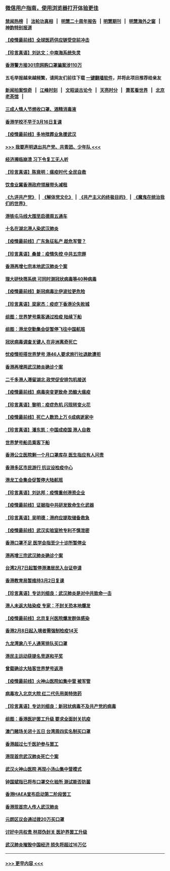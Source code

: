### [微信用户指南，使用浏览器打开体验更佳](https://github.com/gfw-breaker/banned-news1/blob/master/indexes/wechat-guide.md?t=0)
#### [禁闻热榜](热点新闻.md?t=0)  &nbsp;&nbsp;|&nbsp;&nbsp; [法轮功真相](https://github.com/gfw-breaker/truth/blob/master/README.md?t=0) &nbsp;&nbsp;|&nbsp;&nbsp; [明慧二十周年报告](https://github.com/gfw-breaker/mh-reports/blob/master/README.md?t=0) &nbsp;&nbsp;|&nbsp;&nbsp;[明慧期刊](https://github.com/gfw-breaker/mh-qikan) &nbsp;&nbsp;|&nbsp;&nbsp; [明慧海外之窗](https://github.com/gfw-breaker/mh-news/blob/master/README.md?t=0) &nbsp;&nbsp;|&nbsp;&nbsp; [神韵特别报道](https://github.com/gfw-breaker/mh-news/blob/master/shenyun.md?t=0)
#### [【疫情最前线】全球医药供应链受空前冲击](../pages/nsc415/n11869614.md?t=02152033) 
#### [【珍言真语】刘达文：中南海系统失灵](../pages/nsc415/n11869465.md?t=02152033) 
#### [香港警方接301宗网购口罩骗案涉110万](../pages/nsc415/n11867572.md?t=02152033) 
#### 五毛举报越来越频繁，请网友们前往下载 [一键翻墙软件](https://github.com/gfw-breaker/ssr-accounts)，并将此项目推荐给亲友
#### [新闻拍案惊奇](https://github.com/gfw-breaker/banned-news1/blob/master/pages/link4.md) &nbsp;&nbsp;|&nbsp;&nbsp; [江峰时刻](https://github.com/gfw-breaker/banned-news1/blob/master/pages/link4.md) &nbsp;&nbsp;|&nbsp;&nbsp; [文昭谈古论今](https://github.com/gfw-breaker/banned-news1/blob/master/pages/link4.md) &nbsp;&nbsp;|&nbsp;&nbsp; [天亮时分](https://github.com/gfw-breaker/banned-news1/blob/master/pages/link4.md) &nbsp;&nbsp;|&nbsp;&nbsp; [萧茗看世界](https://github.com/gfw-breaker/banned-news1/blob/master/pages/link4.md) &nbsp;&nbsp;|&nbsp;&nbsp; [北京老茶馆](https://github.com/gfw-breaker/banned-news1/blob/master/pages/link4.md) &nbsp;&nbsp;|&nbsp;&nbsp; 
#### [三成人情人节想收口罩、酒精消毒液](../pages/nsc415/n11867523.md?t=02152033) 
#### [香港学校不早于3月16日复课](../pages/nsc415/n11867498.md?t=02152033) 
#### [【疫情最前线】多地殡葬业急援武汉](../pages/nsc415/n11866914.md?t=02152033) 
#### [>>> 我要声明退出共产党、共青团、少年队 <<<](https://github.com/begood0513/goodnews/blob/master/quit/letter.md) 
#### [经济濒临崩溃 习下令复工无人听](../pages/nsc415/n11867269.md?t=02152033) 
#### [【珍言真语】陈竟明：瘟疫时代 全民自救](../pages/nsc415/n11866765.md?t=02152033) 
#### [饮食业冀香港政府领展带头减租](../pages/nsc415/n11864876.md?t=02152033) 
#### [《九评共产党》](https://github.com/begood0513/9ping.md/blob/master/README.md) &nbsp;|&nbsp; [《解体党文化》](../../../../jtdwh.md/blob/master/README.md)  &nbsp;|&nbsp; [《共产主义的终极目的》](../../../../gczydzjmd.md/blob/master/README.md) &nbsp;|&nbsp; [《魔鬼在统治我们的世界》](../../../../mgztzwmdsj.md/blob/master/README.md) 
#### [港铁屯马线大围至启德周五通车](../pages/nsc415/n11864842.md?t=02152033) 
#### [十名在湖北港人染武汉肺炎](../pages/nsc415/n11864807.md?t=02152033) 
#### [【疫情最前线】广东急征私产 趁危军管？](../pages/nsc415/n11864205.md?t=02152033) 
#### [【珍言真语】桑普：疫情失控 中共五宗罪](../pages/nsc415/n11864157.md?t=02152033) 
#### [香港再增七宗本地武汉肺炎个案](../pages/nsc415/n11862405.md?t=02152033) 
#### [理大研快筛系统 可同时测冠状病毒等40种病毒](../pages/nsc415/n11862376.md?t=02152033) 
#### [【疫情最前线】新冠病毒比伊波拉更危险](../pages/nsc415/n11862199.md?t=02152033) 
#### [【珍言真语】梁家杰：疫症下香港沦失败城](../pages/nsc415/n11861588.md?t=02152033) 
#### [组图：世界梦号乘客通过检疫 陆续下船](../pages/nsc415/n11858302.md?t=02152033) 
#### [组图：港龙空勤集会促暂停飞往中国航班](../pages/nsc415/n11858190.md?t=02152033) 
#### [冠状病毒调查关键人 在非洲离奇死亡](../pages/nsc415/n11859798.md?t=02152033) 
#### [忧疫情拒搭世界梦号 港46人要求旅行社退款遭拒](../pages/nsc415/n11859849.md?t=02152033) 
#### [香港再增两武汉肺炎确诊个案](../pages/nsc415/n11859833.md?t=02152033) 
#### [二千多港人滞留湖北 政党促安排包机接送](../pages/nsc415/n11859831.md?t=02152033) 
#### [【疫情最前线】病毒突变更致命 恐酿大瘟疫](../pages/nsc415/n11859604.md?t=02152033) 
#### [【珍言真语】黎明：疫症危机 闪现转变火花](../pages/nsc415/n11859199.md?t=02152033) 
#### [【疫情最前线】死亡人数恐上万 6成病逝家中](../pages/nsc415/n11856687.md?t=02152033) 
#### [【珍言真语】潘东凯：中国成疫国 港人自救](../pages/nsc415/n11856962.md?t=02152033) 
#### [世界梦号船员乘客下船](../pages/nsc415/n11856883.md?t=02152033) 
#### [香港公立医院剩一个月口罩库存 医生指应有人问责](../pages/nsc415/n11856875.md?t=02152033) 
#### [香港多区市民游行 抗议设检疫中心](../pages/nsc415/n11856866.md?t=02152033) 
#### [港龙工会集会促暂停大陆航班](../pages/nsc415/n11856840.md?t=02152033) 
#### [【珍言真语】刘达邦：疫情重创港资企业](../pages/nsc415/n11854274.md?t=02152033) 
#### [【疫情最前线】证据指中共研发致命生化武器](../pages/nsc415/n11853087.md?t=02152033) 
#### [【珍言真语】吴明德：港府应提取储备救急](../pages/nsc415/n11852734.md?t=02152033) 
#### [【疫情最前线】武汉实验室抢专利不慎泄密](../pages/nsc415/n11850310.md?t=02152033) 
#### [香港口罩不足 医学会指至少十诊所暂停业](../pages/nsc415/n11850301.md?t=02152033) 
#### [港再增三宗武汉肺炎确诊个案](../pages/nsc415/n11850328.md?t=02152033) 
#### [台湾2月7日起暂停港澳居民入台证申请](../pages/nsc415/n11850304.md?t=02152033) 
#### [香港教育局暂维持3月2日复课](../pages/nsc415/n11850260.md?t=02152033) 
#### [【珍言真语】专访刘细良：武汉肺炎是对中共致命一击](../pages/nsc415/n11849934.md?t=02152033) 
#### [港人未返大陆染疫 专家：不封关恐本地爆发](../pages/nsc415/n11848021.md?t=02152033) 
#### [【疫情最前线】北京复兴医院爆发群体感染](../pages/nsc415/n11847626.md?t=02152033) 
#### [香港2月8日起入境者需强制检疫14天](../pages/nsc415/n11847658.md?t=02152033) 
#### [九龙湾逾八千人通宵排队买口罩](../pages/nsc415/n11847647.md?t=02152033) 
#### [港民主运动获提名竞逐和平奖](../pages/nsc415/n11847633.md?t=02152033) 
#### [曾载确诊大陆客世界梦号返港](../pages/nsc415/n11847608.md?t=02152033) 
#### [【疫情最前线】火神山医院如集中营 被军管](../pages/nsc415/n11847524.md?t=02152033) 
#### [病毒攻入北京大院 红二代先用美特效药](../pages/nsc415/n11847427.md?t=02152033) 
#### [【珍言真语】专访刘细良：新冠状病毒不及共产党的病毒](../pages/nsc415/n11847164.md?t=02152033) 
#### [组图：香港医护罢工升级 要求全面封关抗疫](../pages/nsc415/n11844107.md?t=02152033) 
#### [澳门赌场关闭十五日 台湾周四实名制买口罩](../pages/nsc415/n11845083.md?t=02152033) 
#### [香港超过七千医护参与罢工](../pages/nsc415/n11845051.md?t=02152033) 
#### [港现首宗武汉肺炎死亡个案](../pages/nsc415/n11844998.md?t=02152033) 
#### [武汉火神山医院 再现小汤山集中营模式](../pages/nsc415/n11844763.md?t=02152033) 
#### [钟国斌指已将布口罩交化验所 测试能否防菌](../pages/nsc415/n11842783.md?t=02152033) 
#### [香港HAEA宣布启动第二阶段罢工](../pages/nsc415/n11842723.md?t=02152033) 
#### [香港现首宗人传人武汉肺炎](../pages/nsc415/n11842766.md?t=02152033) 
#### [元朗区议会通过拨20万买口罩](../pages/nsc415/n11842754.md?t=02152033) 
#### [讨好中共权贵 林郑伪封关 医护界罢工升级](../pages/nsc415/n11842359.md?t=02152033) 
#### [武汉肺炎摧毁中国经济 损失将超过16万亿](../pages/nsc415/n11839723.md?t=02152033) 

----
#### [ >>> 更早内容 <<< ](../indexes/nsc415-earlier.md)
